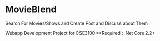 # MovieBlend
Search For Movies/Shows and Create Post and Discuss about Them 

Webapp Development Project for CSE3100
**Required : .Net Core 2.2+ 
